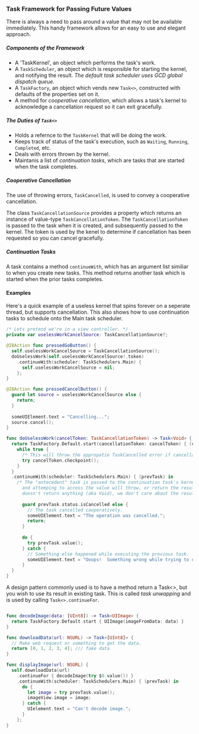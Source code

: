 ### Task Framework for Passing Future Values

There is always a need to pass around a value that may not be available immediately. This handy framework allows for an easy to use and elegant approach.

##### Components of the Framework

- A 'TaskKernel', an object which performs the task's work.
- A `TaskScheduler`, an object which is responsible for starting the kernel, and notifying the result. *The default task scheduler uses GCD global dispatch queue.*
- A `TaskFactory`, an object which vends new `Task<>`, constructed with defaults of the properties set on it.
- A method for *cooperative cancellation*, which allows a task's kernel to acknowledge a cancellation request so it can exit gracefully.

##### The Duties of `Task<>`

- Holds a refernce to the `TaskKernel` that will be doing the work.
- Keeps track of status of the task's execution, such as `Waiting`, `Running`, `Completed`, etc.
- Deals with errors thrown by the kernel.
- Maintanis a list of *continuation tasks*, which are tasks that are started when the task completes.

##### Cooperative Cancellation

The use of throwing errors, `TaskCancelled`, is used to convey a cooperative cancellation.  

The class `TaskCancellationSource` provides a property which returns an instance of value-type `TaskCancellationToken`.  The `TaskCancellationToken` is passed to the task when it is created, and subsequently passed to the kernel.  The token is used by the kenel to determine if cancellation has been requested so you can cancel gracefully.

##### Continuation Tasks

A task contains a method `continueWith`, which has an argument list similiar to when you create new tasks.  This method returns another task which is started when the prior tasks completes.

#### Examples

Here's a quick example of a useless kernel that spins forever on a seperate thread, but supports cancellation.
This also shows how to use continuation tasks to schedule onto the Main task scheduler.

```swift
/* Lets pretend we're in a view controller. */
private var uselessWorkCancelSource: TaskCancellationSource?;

@IBAction func pressedGoButton() {
  self.uselessWorkCancelSource = TaskCancellationSource();
  doUselessWork(self.uselessWorkCancelSource!.token)
    .continueWith(scheduler: TaskSchedulers.Main) {
      self.uselessWorkCancelSource = nil;
    };
}

@IBAction func pressedCancelButton() {  
  guard let source = uselessWorkCancelSource else {
    return;
  }
  
  someUIElement.text = "Cancelling...";
  source.cancel();
}

func doUselessWork(cancelToken: TaskCancellationToken) -> Task<Void> {
  return TaskFactory.Default.start(cancellationToken: cancelToken) { (cancelToken) in
    while true {
      /* This will throw the appropatie TaskCancelled error if cancellation has requested. */
      try cancelToken.checkpoint(); 
    }
  }
  .continueWith(scheduler: TaskSchedulers.Main) { (prevTask) in
    /* The "antecedent" task is passed to the continuation task's kernel closure, 
      and attemping to access the value will throw, or return the result.  Since antecedent task
      doesn't return anything (aka Void), we don't care about the result. */
      
      guard prevTask.status.isCancelled else {
        // The task cancelled cooperatively.
        someUIElement.text = "The operation was cancelled.";
        return;
      }
      
      do {
        try prevTask.value(); 
      } catch {
        // Something else happened while executing the previous task.  Handle the error.
        someUIElement.text = "Ooops!  Something wrong while trying to do that.";
      }
  }
}
```

A design pattern commonly used is to have a method return a Task<>, but you wish to use its result in existing task.  This is called *task unwapping* and is used by calling `Task<>.continueFor`.

```swift

func decodeImage(data: [UInt8]) -> Task<UIImage> {
  return TaskFactory.Default.start { UIImage(imageFromData: data) }
}

func downloadData(url: NSURL) -> Task<[UInt8]> {
  // Make web request or something to get the data.
  return [0, 1, 2, 3, 4]; /// fake data
}

func displayImage(url: NSURL) {
  self.downloadData(url)
    .continueFor { decodeImage(try $0.value()) }
    .continueWith(scheduler: TaskSchedulers.Main) { (prevTask) in 
      do {
        let image = try prevTask.value();
        imageView.image = image;
      } catch {
        UIelement.text = "Can't decode image.";
      }
    };
}

```
